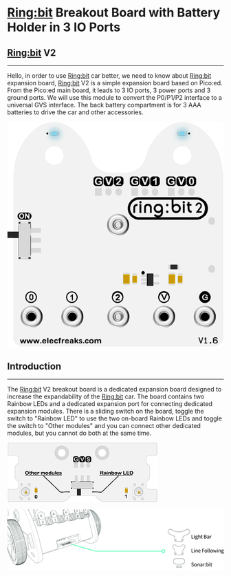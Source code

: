 # [Ring:bit](https://www.elecfreaks.com/elecfreaks-micro-bit-ring-bit-v2-car-kit-without-micro-bit-board.html) Breakout Board with Battery Holder in 3 IO Ports

## [Ring:bit](https://www.elecfreaks.com/elecfreaks-micro-bit-ring-bit-v2-car-kit-without-micro-bit-board.html) V2  
---

Hello, in order to use [Ring:bit](https://www.elecfreaks.com/elecfreaks-micro-bit-ring-bit-v2-car-kit-without-micro-bit-board.html) car better, we need to know about [Ring:bit](https://www.elecfreaks.com/elecfreaks-micro-bit-ring-bit-v2-car-kit-without-micro-bit-board.html) expansion board, [Ring:bit](https://www.elecfreaks.com/elecfreaks-micro-bit-ring-bit-v2-car-kit-without-micro-bit-board.html) V2 is a simple expansion board based on Pico:ed. From the Pico:ed main board, it leads to 3 IO ports, 3 power ports and 3 ground ports. We will use this module to convert the P0/P1/P2 interface to a universal GVS interface. The back battery compartment is for 3 AAA batteries to drive the car and other accessories.

![](./images/board01.png)

## Introduction
---

The [Ring:bit](https://www.elecfreaks.com/elecfreaks-micro-bit-ring-bit-v2-car-kit-without-micro-bit-board.html) V2 breakout board is a dedicated expansion board designed to increase the expandability of the [Ring:bit](https://www.elecfreaks.com/elecfreaks-micro-bit-ring-bit-v2-car-kit-without-micro-bit-board.html) car. The board contains two Rainbow LEDs and a dedicated expansion port for connecting dedicated expansion modules.
There is a sliding switch on the board, toggle the switch to "Rainbow LED" to use the two on-board Rainbow LEDs and toggle the switch to "Other modules" and you can connect other dedicated modules, but you cannot do both at the same time.

![](./images/board02.png)



![](./images/board03.png)
